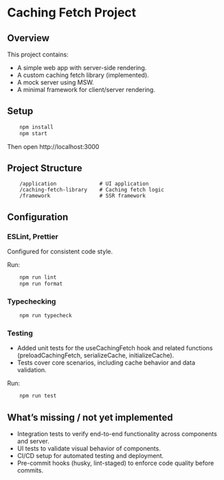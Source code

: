 # Caching Fetch Project

## Overview

This project contains:

- A simple web app with server-side rendering.
- A custom caching fetch library (implemented).
- A mock server using MSW.
- A minimal framework for client/server rendering.

## Setup

```bash
    npm install
    npm start
```

Then open http://localhost:3000

## Project Structure

```text
    /application              # UI application
    /caching-fetch-library    # Caching fetch logic
    /framework                # SSR framework
```

## Configuration

### ESLint, Prettier

Configured for consistent code style.

Run:

```bash
    npm run lint
    npm run format
```

### Typechecking

```bash
    npm run typecheck
```

### Testing
- Added unit tests for the useCachingFetch hook and related functions (preloadCachingFetch, serializeCache, initializeCache).
- Tests cover core scenarios, including cache behavior and data validation.

Run:
```bash
    npm run test
```

## What’s missing / not yet implemented

- Integration tests to verify end-to-end functionality across components and server.
- UI tests to validate visual behavior of components.
- CI/CD setup for automated testing and deployment.
- Pre-commit hooks (husky, lint-staged) to enforce code quality before commits.

